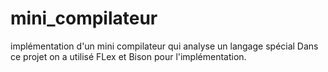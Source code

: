 # mini_compilateur
implémentation d'un mini compilateur qui analyse un langage spécial 
Dans ce projet on a utilisé FLex et Bison pour l'implémentation.
